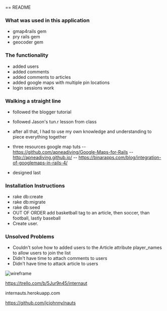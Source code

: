 == README

### What was used in this application
- gmap4rails gem
- pry rails gem
- geocoder gem

### The functionality
- added users
- added comments
- added comments to articles
- added google maps with multiple pin locations
- login sessions work


### Walking a straight line
- followed the blogger tutorial
- followed Jason's tun.r lesson from class
- after all that, I had to use my own knowledge and understanding to piece everything together
- three resources google map tuts
-- https://github.com/apneadiving/Google-Maps-for-Rails
-- http://apneadiving.github.io/
-- https://binarapps.com/blog/integration-of-googlemaps-in-rails-4/

- designed last

### Installation Instructions
- rake db:create
- rake db:migrate
- rake db:seed
- OUT OF ORDER add basketball tag to an article, then soccer, than football, lastly baseball
- Create user.

### Unsolved Problems
- Couldn't solve how to added users to the Article attribute player_names to allow users to join the list
- Didn't have time to attach comments to users
- Didn't have time to attack article to users


 ![wireframe](http://i.imgur.com/Y2vgqBe.jpg)

https://trello.com/b/5Jur9n45/internaut

internauts.herokuapp.com

https://github.com/jcjohnny/nauts
